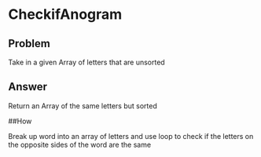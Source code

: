 ﻿# CheckifAnogram

## Problem

Take in a given Array of letters that are unsorted

## Answer
Return an Array of the same letters but sorted

##How

Break up word into an array of letters and use loop to check if the letters on the opposite sides of the word are the same